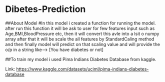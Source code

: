 # Dibetes-Prediction

##About Model
#In this model i created a function for running the model.
after run this function it will be ask to user for few features input such as Age,BMI,BloodPressure etc,
then it will convert this avle into a lsit o numpy array after that it will be scale the all features by 
StandardCaling method and then finally model will predict on that scaling value and will provide the o/p 
in a string like--> [You have diabetes or not]

##To train my model i used Pima Indians Diabetes Database from kaggle.

Link: https://www.kaggle.com/datasets/uciml/pima-indians-diabetes-database
